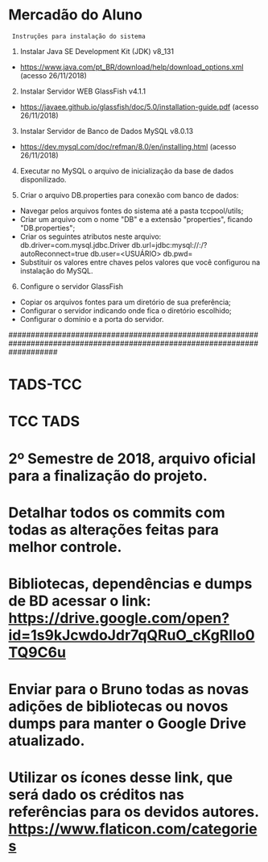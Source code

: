 # Mercadão do Aluno   

     Instruções para instalação do sistema                
                                                            


1. Instalar Java SE Development Kit (JDK) v8_131
- https://www.java.com/pt_BR/download/help/download_options.xml (acesso 26/11/2018)

2. Instalar Servidor WEB GlassFish v4.1.1
- https://javaee.github.io/glassfish/doc/5.0/installation-guide.pdf (acesso 26/11/2018)

3. Instalar Servidor de Banco de Dados MySQL v8.0.13
- https://dev.mysql.com/doc/refman/8.0/en/installing.html (acesso 26/11/2018)

4. Executar no MySQL o arquivo de inicialização da base de dados disponilizado.

5. Criar o arquivo DB.properties para conexão com banco de dados:
- Navegar pelos arquivos fontes do sistema até a pasta tccpool/utils;
- Criar um arquivo com o nome "DB" e a extensão "properties", ficando "DB.properties";
- Criar os seguintes atributos neste arquivo: db.driver=com.mysql.jdbc.Driver
                                              db.url=jdbc:mysql://<SERVIDOR>:<PORTA>/<SCHEMA>?autoReconnect=true
                                              db.user=<USUÁRIO>
                                              db.pwd=<SENHA>
- Substituir os valores entre chaves pelos valores que você configurou na instalação do MySQL.

6. Configure o servidor GlassFish
- Copiar os arquivos fontes para um diretório de sua preferência;
- Configurar o servidor indicando onde fica o diretório escolhido;
- Configurar o domínio e a porta do servidor.



###########################################################################################################################

# TADS-TCC
# TCC TADS 
# 2º Semestre de 2018, arquivo oficial para a finalização do projeto.
# Detalhar todos os commits com todas as alterações feitas para melhor controle.
# Bibliotecas, dependências e dumps de BD acessar o link: https://drive.google.com/open?id=1s9kJcwdoJdr7qQRuO_cKgRlIo0TQ9C6u
# Enviar para o Bruno todas as novas adições de bibliotecas ou novos dumps para manter o Google Drive atualizado.
# Utilizar os ícones desse link, que será dado os créditos nas referências para os devidos autores. https://www.flaticon.com/categories
